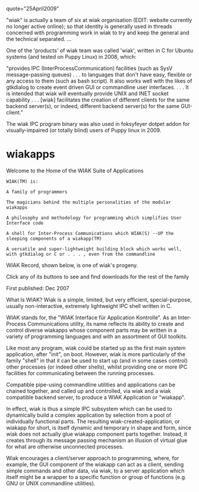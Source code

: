 quote="25April2009"

"wiak" is actually a team of six at wiak organisation (EDIT: website currently no longer active online); so that identity is generally used in threads concerned with programming work in wiak to try and keep the general and the technical separated.
...

One of the 'products' of wiak team was called 'wiak', written in C for Ubuntu systems (and tested on Puppy Linux) in 2008, which:

"provides IPC (InterProcessCommunication) facilities (such as SysV message-passing queues) . . . to languages that don't have easy, flexible or any access to them (such as bash script). It also works well with the likes of gtkdialog to create event driven GUI or commandline user interfaces. . . . It is intended that wiak will eventually provide UNIX and INET socket capability
. . . [wiak] facilitates the creation of different clients for the same backend server(s), or indeed, different backend server(s) for the same GUI-client."

The wiak IPC program binary was also used in foksyfeyer dotpet addon for visually-impaired (or totally blind) users of Puppy linux in 2009.

# wiakapps

 Welcome to the Home of the WIAK Suite of Applications

    WIAK(TM) is:

    A family of programmers

    The magicians behind the multiple personalities of the modular wiakapps

    A philosophy and methodology for programming which simplifies User Interface code

    A shell for Inter-Process Communications which WIAK(S) --UP the sleeping components of a wiakapp(TM)

    A versatile and super-lightweight building block which works well, with gtkdialog or C or . . . , even from the commandline


WIAK Record, shown below, is one of wiak's progeny.

Click any of its buttons to see and find downloads for the rest of the family

First published: Dec 2007

What Is WIAK?
Wiak is a simple, limited, but very efficient, special-purpose, usually non-interactive, extremely lightweight IPC shell written in C.

WIAK stands for, the "WIAK Interface für Application Kontrolle". As an Inter-Process Communications utility, its name reflects its ability to create and control diverse wiakapps whose component parts may be written in a variety of programming languages and with an assortment of GUI toolkits.

Like most any program, wiak could be started up as the first main system application, after "init", on boot. However, wiak is more particularly of the family "shell" in that it can be used to start up (and in some cases control) other processes (or indeed other shells), whilst providing one or more IPC facilities for communicating between the running processes.

Compatible pipe-using commandline utilities and applications can be chained together, and called up and controlled, via wiak and a wiak compatible backend server, to produce a WIAK Application or "wiakapp".

In effect, wiak is thus a simple IPC subsystem which can be used to dynamically build a complex application by selection from a pool of individually functional parts. The resulting wiak-created-application, or wiakapp for short, is itself dynamic and temporary in shape and form, since wiak does not actually glue wiakapp component parts together. Instead, it creates through its message passing mechanism an illusion of virtual glue for what are otherwise unconnected processes.

Wiak encourages a client/server approach to programming, where, for example, the GUI component of the wiakapp can act as a client, sending simple commands and other data, via wiak, to a server application which itself might be a wrapper to a specific function or group of functions (e.g. GNU or UNIX commandline utilities). 
